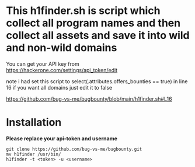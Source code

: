 # This h1finder.sh is script which collect all program names and then collect all assets and save it into wild and non-wild domains 

You can get your API key from https://hackerone.com/settings/api_token/edit  

note i had set this script to select(.attributes.offers_bounties == true)  in line 16 if you want all domains just edit it to false

https://github.com/bug-vs-me/bugbounty/blob/main/h1finder.sh#L16

# Installation

**Please replace your api-token and username**
```
git clone https://github.com/bug-vs-me/bugbounty.git
mv h1finder /usr/bin/
h1finder -t <token> -u <username>
```
